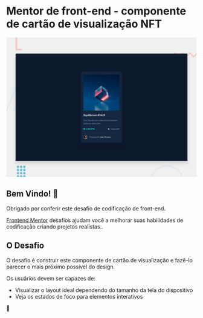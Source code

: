 # Mentor de front-end - componente de cartão de visualização NFT

![Design preview for the NFT preview card component coding challenge](./design/desktop-preview.jpg)

## Bem Vindo! 👋

Obrigado por conferir este desafio de codificação de front-end.

[Frontend Mentor](https://www.frontendmentor.io) desafios ajudam você a melhorar suas habilidades de codificação criando projetos realistas..


## O Desafio

O desafio é construir este componente de cartão de visualização e fazê-lo parecer o mais próximo possível do design.

Os usuários devem ser capazes de:

- Visualizar o layout ideal dependendo do tamanho da tela do dispositivo
- Veja os estados de foco para elementos interativos

 🚀
